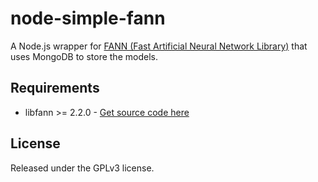 # node-simple-fann
A Node.js wrapper for [FANN (Fast Artificial Neural Network Library)](http://leenissen.dk/fann/wp/) that uses MongoDB to store the models.

## Requirements
* libfann >= 2.2.0 - [Get source code here](http://leenissen.dk/fann/wp/download/)

## License
Released under the GPLv3 license.
